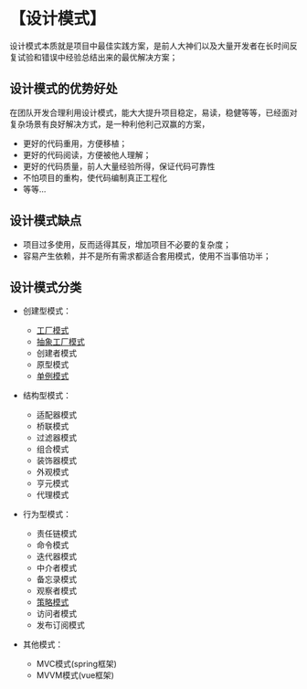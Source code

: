 # 【设计模式】
设计模式本质就是项目中最佳实践方案，是前人大神们以及大量开发者在长时间反复试验和错误中经验总结出来的最优解决方案；

## 设计模式的优势好处
在团队开发合理利用设计模式，能大大提升项目稳定，易读，稳健等等，已经面对复杂场景有良好解决方式，是一种利他利己双赢的方案，
* 更好的代码重用，方便移植；
* 更好的代码阅读，方便被他人理解；
* 更好的代码质量，前人大量经验所得，保证代码可靠性
* 不怕项目的重构，使代码编制真正工程化
* 等等...

## 设计模式缺点
* 项目过多使用，反而适得其反，增加项目不必要的复杂度；
* 容易产生依赖，并不是所有需求都适合套用模式，使用不当事倍功半；

## 设计模式分类
* 创建型模式：
    * [工厂模式](./工厂模式.md)
    * [抽象工厂模式](./工厂模式.md#抽象工厂模式)
    * 创建者模式
    * 原型模式
    * [单例模式](./单例模式.md)

* 结构型模式：
    * 适配器模式
    * 桥联模式
    * 过滤器模式
    * 组合模式
    * 装饰器模式
    * 外观模式
    * 亨元模式
    * 代理模式

* 行为型模式：
    * 责任链模式
    * 命令模式
    * 迭代器模式
    * 中介者模式
    * 备忘录模式
    * 观察者模式
    * [策略模式](./策略模式.md)
    * 访问者模式
    * 发布订阅模式

* 其他模式：
    * MVC模式(spring框架)
    * MVVM模式(vue框架)

